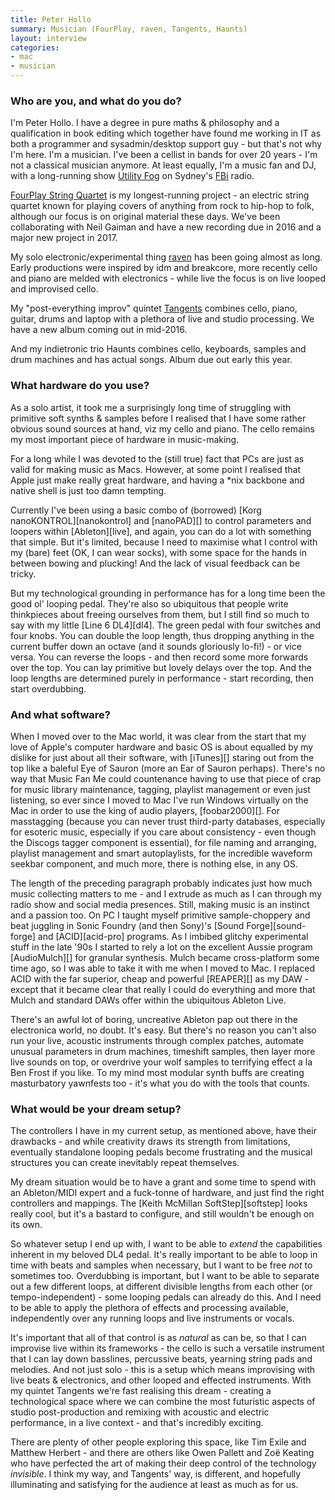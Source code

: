 ```yaml
---
title: Peter Hollo
summary: Musician (FourPlay, raven, Tangents, Haunts)
layout: interview
categories:
- mac
- musician
---
```


### Who are you, and what do you do?

I'm Peter Hollo. I have a degree in pure maths & philosophy and a qualification in book editing which together have found me working in IT as both a programmer and sysadmin/desktop support guy - but that's not why I'm here. I'm a musician. I've been a cellist in bands for over 20 years - I'm not a classical musician anymore. At least equally, I'm a music fan and DJ, with a long-running show [Utility Fog](http://www.frogworth.com/utilityfog/ "Peter's radio show.") on Sydney's [FBi](http://fbiradio.com/ "The Australian radio station.") radio.

[FourPlay String Quartet](http://www.fourplay.com.au/ "The FourPlay quartet.") is my longest-running project - an electric string quartet known for playing covers of anything from rock to hip-hop to folk, although our focus is on original material these days. We've been collaborating with Neil Gaiman and have a new recording due in 2016 and a major new project in 2017.

My solo electronic/experimental thing [raven](http://www.frogworth.com/raven/ "Peter's solo electronic effort.") has been going almost as long. Early productions were inspired by idm and breakcore, more recently cello and piano are melded with electronics - while live the focus is on live looped and improvised cello.

My "post-everything improv" quintet [Tangents](http://www.tangentsmusic.com/ "Peter's improv quintet.") combines cello, piano, guitar, drums and laptop with a plethora of live and studio processing. We have a new album coming out in mid-2016.

And my indietronic trio Haunts combines cello, keyboards, samples and drum machines and has actual songs. Album due out early this year.

### What hardware do you use?

As a solo artist, it took me a surprisingly long time of struggling with primitive soft synths & samples before I realised that I have some rather obvious sound sources at hand, viz my cello and piano. The cello remains my most important piece of hardware in music-making.

For a long while I was devoted to the (still true) fact that PCs are just as valid for making music as Macs. However, at some point I realised that Apple just make really great hardware, and having a *nix backbone and native shell is just too damn tempting.

Currently I've been using a basic combo of (borrowed) [Korg nanoKONTROL][nanokontrol] and [nanoPAD][] to control parameters and loopers within [Ableton][live], and again, you can do a lot with something that simple. But it's limited, because I need to maximise what I control with my (bare) feet (OK, I can wear socks), with some space for the hands in between bowing and plucking! And the lack of visual feedback can be tricky.

But my technological grounding in performance has for a long time been the good ol' looping pedal. They're also so ubiquitous that people write thinkpieces about freeing ourselves from them, but I still find so much to say with my little [Line 6 DL4][dl4]. The green pedal with four switches and four knobs. You can double the loop length, thus dropping anything in the current buffer down an octave (and it sounds gloriously lo-fi!) - or vice versa. You can reverse the loops - and then record some more forwards over the top. You can lay primitive but lovely delays over the top. And the loop lengths are determined purely in performance - start recording, then start overdubbing.

### And what software?

When I moved over to the Mac world, it was clear from the start that my love of Apple's computer hardware and basic OS is about equalled by my dislike for just about all their software, with [iTunes][] staring out from the top like a baleful Eye of Sauron (more an Ear of Sauron perhaps). There's no way that Music Fan Me could countenance having to use that piece of crap for music library maintenance, tagging, playlist management or even just listening, so ever since I moved to Mac I've run Windows virtually on the Mac in order to use the king of audio players, [foobar2000][]. For masstagging (because you can never trust third-party databases, especially for esoteric music, especially if you care about consistency - even though the Discogs tagger component is essential), for file naming and arranging, playlist management and smart autoplaylists, for the incredible waveform seekbar component, and much more, there is nothing else, in any OS.

The length of the preceding paragraph probably indicates just how much music collecting matters to me - and I extrude as much as I can through my radio show and social media presences. Still, making music is an instinct and a passion too. On PC I taught myself primitive sample-choppery and beat juggling in Sonic Foundry (and then Sony)'s [Sound Forge][sound-forge] and [ACID][acid-pro] programs. As I imbibed glitchy experimental stuff in the late '90s I started to rely a lot on the excellent Aussie program [AudioMulch][] for granular synthesis. Mulch became cross-platform some time ago, so I was able to take it with me when I moved to Mac. I replaced ACID with the far superior, cheap and powerful [REAPER][] as my DAW - except that it became clear that really I could do everything and more that Mulch and standard DAWs offer within the ubiquitous Ableton Live.

There's an awful lot of boring, uncreative Ableton pap out there in the electronica world, no doubt. It's easy. But there's no reason you can't also run your live, acoustic instruments through complex patches, automate unusual parameters in drum machines, timeshift samples, then layer more live sounds on top, or overdrive your wolf samples to terrifying effect a la Ben Frost if you like. To my mind most modular synth buffs are creating masturbatory yawnfests too - it's what you do with the tools that counts.

### What would be your dream setup?

The controllers I have in my current setup, as mentioned above, have their drawbacks - and while creativity draws its strength from limitations, eventually standalone looping pedals become frustrating and the musical structures you can create inevitably repeat themselves.

My dream situation would be to have a grant and some time to spend with an Ableton/MIDI expert and a fuck-tonne of hardware, and just find the right controllers and mappings. The [Keith McMillan SoftStep][softstep] looks really cool, but it's a bastard to configure, and still wouldn't be enough on its own.

So whatever setup I end up with, I want to be able to *extend* the capabilities inherent in my beloved DL4 pedal. It's really important to be able to loop in time with beats and samples when necessary, but I want to be free *not* to sometimes too. Overdubbing is important, but I want to be able to separate out a few different loops, at different divisible lengths from each other (or tempo-independent) - some looping pedals can already do this. And I need to be able to apply the plethora of effects and processing available, independently over any running loops and live instruments or vocals.

It's important that all of that control is as *natural* as can be, so that I can improvise live within its frameworks - the cello is such a versatile instrument that I can lay down basslines, percussive beats, yearning string pads and melodies. And not just solo - this is a setup which means improvising with live beats & electronics, and other looped and effected instruments. With my quintet Tangents we're fast realising this dream - creating a technological space where we can combine the most futuristic aspects of studio post-production and remixing with acoustic and electric performance, in a live context - and that's incredibly exciting.

There are plenty of other people exploring this space, like Tim Exile and Matthew Herbert - and there are others like Owen Pallett and Zoë Keating who have perfected the art of making their deep control of the technology *invisible*. I think my way, and Tangents' way, is different, and hopefully illuminating and satisfying for the audience at least as much as for us.